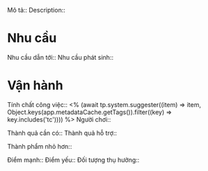 Mô tả::
Description::

# Nhu cầu
Nhu cầu dẫn tới::
Nhu cầu phát sinh::

# Vận hành
Tính chất công việc:: <% (await tp.system.suggester((item) => item, Object.keys(app.metadataCache.getTags()).filter((key) => key.includes('tc')))) %>
Người chơi::

Thành quả cần có::
Thành quả hỗ trợ::

Thành phẩm nhỏ hơn::

Điểm mạnh::
Điểm yếu::
Đối tượng thụ hưởng::
